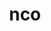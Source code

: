 ---
title: "nco"
layout: cache
categories: [package, develop]
meta: {"versions": ["5.1.9", "5.2.4"], "compilers": ["cce@=15.0.1", "gcc@=10.3.0", "gcc@=11.4.0", "gcc@=9.4.0", "oneapi@=2024.0.0"], "oss": ["rhel8", "sle_hpc15", "ubuntu20.04", "ubuntu22.04"], "platforms": ["linux"], "targets": ["neoverse_v1", "neoverse_v2", "ppc64le", "x86_64_v3", "x86_64_v4", "zen4"], "stacks": ["e4s", "e4s-cray-rhel", "e4s-cray-sles", "e4s-neoverse-v2", "e4s-neoverse_v1", "e4s-oneapi", "e4s-power", "root"], "num_specs": 40, "num_specs_by_stack": {"root": 40, "e4s-cray-rhel": 4, "e4s-power": 7, "e4s-cray-sles": 4, "e4s-neoverse_v1": 6, "e4s-neoverse-v2": 7, "e4s": 6, "e4s-oneapi": 6}}
spec_details: [{"hash": "flqzuo5bq2sa2pbz4j56vtu2gwhbawsx", "compiler": "cce@=15.0.1", "versions": ["5.1.9"], "os": "rhel8", "platform": "linux", "target": "zen4", "variants": ["build_system=autotools", "~doc"], "stacks": ["root", "e4s-cray-rhel"], "size": "-", "tarball": "https://binaries.spack.io/develop/build_cache/linux-rhel8-zen4/cce-15.0.1/nco-5.1.9/linux-rhel8-zen4-cce-15.0.1-nco-5.1.9-flqzuo5bq2sa2pbz4j56vtu2gwhbawsx.spack"}, {"hash": "wqboinzfgxxpf67oqkxcj5islauzw5zz", "compiler": "cce@=15.0.1", "versions": ["5.1.9"], "os": "rhel8", "platform": "linux", "target": "zen4", "variants": ["build_system=autotools", "~doc"], "stacks": ["root", "e4s-cray-rhel"], "size": "-", "tarball": "https://binaries.spack.io/develop/build_cache/linux-rhel8-zen4/cce-15.0.1/nco-5.1.9/linux-rhel8-zen4-cce-15.0.1-nco-5.1.9-wqboinzfgxxpf67oqkxcj5islauzw5zz.spack"}, {"hash": "5a7r3prdq5bq5zu6lqh6icpm2x4qpltt", "compiler": "cce@=15.0.1", "versions": ["5.1.9"], "os": "rhel8", "platform": "linux", "target": "zen4", "variants": ["build_system=autotools", "~doc"], "stacks": ["root", "e4s-cray-rhel"], "size": "-", "tarball": "https://binaries.spack.io/develop/build_cache/linux-rhel8-zen4/cce-15.0.1/nco-5.1.9/linux-rhel8-zen4-cce-15.0.1-nco-5.1.9-5a7r3prdq5bq5zu6lqh6icpm2x4qpltt.spack"}, {"hash": "yuri6bzqau6xdmgrqt6h433j5jjgdkwi", "compiler": "cce@=15.0.1", "versions": ["5.2.4"], "os": "rhel8", "platform": "linux", "target": "zen4", "variants": ["build_system=autotools", "~doc"], "stacks": ["root", "e4s-cray-rhel"], "size": "-", "tarball": "https://binaries.spack.io/develop/build_cache/linux-rhel8-zen4/cce-15.0.1/nco-5.2.4/linux-rhel8-zen4-cce-15.0.1-nco-5.2.4-yuri6bzqau6xdmgrqt6h433j5jjgdkwi.spack"}, {"hash": "o6w5ktbwfo6o3y3x6hl6jxcguu5hikap", "compiler": "gcc@=9.4.0", "versions": ["5.1.9"], "os": "ubuntu20.04", "platform": "linux", "target": "ppc64le", "variants": ["build_system=autotools", "~doc"], "stacks": ["root", "e4s-power"], "size": "-", "tarball": "https://binaries.spack.io/develop/build_cache/linux-ubuntu20.04-ppc64le/gcc-9.4.0/nco-5.1.9/linux-ubuntu20.04-ppc64le-gcc-9.4.0-nco-5.1.9-o6w5ktbwfo6o3y3x6hl6jxcguu5hikap.spack"}, {"hash": "526kypzitxuu7ljm3rp6o2t22tk3ojgd", "compiler": "gcc@=10.3.0", "versions": ["5.1.9"], "os": "sle_hpc15", "platform": "linux", "target": "x86_64_v4", "variants": ["build_system=autotools", "~doc"], "stacks": ["root", "e4s-cray-sles"], "size": "-", "tarball": "https://binaries.spack.io/develop/build_cache/linux-sle_hpc15-x86_64_v4/gcc-10.3.0/nco-5.1.9/linux-sle_hpc15-x86_64_v4-gcc-10.3.0-nco-5.1.9-526kypzitxuu7ljm3rp6o2t22tk3ojgd.spack"}, {"hash": "mowkcovvwhcxcqbzltfxvnblncc5vh2r", "compiler": "gcc@=10.3.0", "versions": ["5.1.9"], "os": "sle_hpc15", "platform": "linux", "target": "x86_64_v4", "variants": ["build_system=autotools", "~doc"], "stacks": ["root", "e4s-cray-sles"], "size": "-", "tarball": "https://binaries.spack.io/develop/build_cache/linux-sle_hpc15-x86_64_v4/gcc-10.3.0/nco-5.1.9/linux-sle_hpc15-x86_64_v4-gcc-10.3.0-nco-5.1.9-mowkcovvwhcxcqbzltfxvnblncc5vh2r.spack"}, {"hash": "lzk2tb7tucmckwl365o2dzv4mhsonzf7", "compiler": "gcc@=10.3.0", "versions": ["5.1.9"], "os": "sle_hpc15", "platform": "linux", "target": "x86_64_v4", "variants": ["build_system=autotools", "~doc"], "stacks": ["root", "e4s-cray-sles"], "size": "-", "tarball": "https://binaries.spack.io/develop/build_cache/linux-sle_hpc15-x86_64_v4/gcc-10.3.0/nco-5.1.9/linux-sle_hpc15-x86_64_v4-gcc-10.3.0-nco-5.1.9-lzk2tb7tucmckwl365o2dzv4mhsonzf7.spack"}, {"hash": "p55grywa7quwv4jsuv4d4n6lwtb7pps7", "compiler": "gcc@=10.3.0", "versions": ["5.2.4"], "os": "sle_hpc15", "platform": "linux", "target": "x86_64_v4", "variants": ["build_system=autotools", "~doc"], "stacks": ["root", "e4s-cray-sles"], "size": "-", "tarball": "https://binaries.spack.io/develop/build_cache/linux-sle_hpc15-x86_64_v4/gcc-10.3.0/nco-5.2.4/linux-sle_hpc15-x86_64_v4-gcc-10.3.0-nco-5.2.4-p55grywa7quwv4jsuv4d4n6lwtb7pps7.spack"}, {"hash": "jvytgjpmdsatpmvgkv5mcg6vesrfylob", "compiler": "gcc@=9.4.0", "versions": ["5.2.4"], "os": "ubuntu20.04", "platform": "linux", "target": "ppc64le", "variants": ["build_system=autotools", "~doc"], "stacks": ["root", "e4s-power"], "size": "-", "tarball": "https://binaries.spack.io/develop/build_cache/linux-ubuntu20.04-ppc64le/gcc-9.4.0/nco-5.2.4/linux-ubuntu20.04-ppc64le-gcc-9.4.0-nco-5.2.4-jvytgjpmdsatpmvgkv5mcg6vesrfylob.spack"}, {"hash": "ggomtcxjd4recqgwg2dpyljpj32zb3nn", "compiler": "gcc@=9.4.0", "versions": ["5.1.9"], "os": "ubuntu20.04", "platform": "linux", "target": "ppc64le", "variants": ["build_system=autotools", "~doc"], "stacks": ["root", "e4s-power"], "size": "-", "tarball": "https://binaries.spack.io/develop/build_cache/linux-ubuntu20.04-ppc64le/gcc-9.4.0/nco-5.1.9/linux-ubuntu20.04-ppc64le-gcc-9.4.0-nco-5.1.9-ggomtcxjd4recqgwg2dpyljpj32zb3nn.spack"}, {"hash": "wkmcbsde5rcll3lirqpkzjjvzocfgpxh", "compiler": "gcc@=9.4.0", "versions": ["5.1.9"], "os": "ubuntu20.04", "platform": "linux", "target": "ppc64le", "variants": ["build_system=autotools", "~doc"], "stacks": ["root", "e4s-power"], "size": "-", "tarball": "https://binaries.spack.io/develop/build_cache/linux-ubuntu20.04-ppc64le/gcc-9.4.0/nco-5.1.9/linux-ubuntu20.04-ppc64le-gcc-9.4.0-nco-5.1.9-wkmcbsde5rcll3lirqpkzjjvzocfgpxh.spack"}, {"hash": "n6jzxptvvjmnoapm4a32jr34e7lelp7z", "compiler": "gcc@=9.4.0", "versions": ["5.1.9"], "os": "ubuntu20.04", "platform": "linux", "target": "ppc64le", "variants": ["build_system=autotools", "~doc"], "stacks": ["root", "e4s-power"], "size": "-", "tarball": "https://binaries.spack.io/develop/build_cache/linux-ubuntu20.04-ppc64le/gcc-9.4.0/nco-5.1.9/linux-ubuntu20.04-ppc64le-gcc-9.4.0-nco-5.1.9-n6jzxptvvjmnoapm4a32jr34e7lelp7z.spack"}, {"hash": "hq6oc6oquemg7ls6x3azudysipe374zb", "compiler": "gcc@=9.4.0", "versions": ["5.1.9"], "os": "ubuntu20.04", "platform": "linux", "target": "ppc64le", "variants": ["build_system=autotools", "~doc"], "stacks": ["root", "e4s-power"], "size": "-", "tarball": "https://binaries.spack.io/develop/build_cache/linux-ubuntu20.04-ppc64le/gcc-9.4.0/nco-5.1.9/linux-ubuntu20.04-ppc64le-gcc-9.4.0-nco-5.1.9-hq6oc6oquemg7ls6x3azudysipe374zb.spack"}, {"hash": "mxyqhy37otshsiar5d25ko4w4c63isks", "compiler": "gcc@=9.4.0", "versions": ["5.2.4"], "os": "ubuntu20.04", "platform": "linux", "target": "ppc64le", "variants": ["build_system=autotools", "~doc"], "stacks": ["root", "e4s-power"], "size": "-", "tarball": "https://binaries.spack.io/develop/build_cache/linux-ubuntu20.04-ppc64le/gcc-9.4.0/nco-5.2.4/linux-ubuntu20.04-ppc64le-gcc-9.4.0-nco-5.2.4-mxyqhy37otshsiar5d25ko4w4c63isks.spack"}, {"hash": "jzcgzue7bg2ecdukaiykevvjbnxc6jxz", "compiler": "gcc@=11.4.0", "versions": ["5.1.9"], "os": "ubuntu22.04", "platform": "linux", "target": "neoverse_v1", "variants": ["build_system=autotools", "~doc"], "stacks": ["root", "e4s-neoverse_v1"], "size": "-", "tarball": "https://binaries.spack.io/develop/build_cache/linux-ubuntu22.04-neoverse_v1/gcc-11.4.0/nco-5.1.9/linux-ubuntu22.04-neoverse_v1-gcc-11.4.0-nco-5.1.9-jzcgzue7bg2ecdukaiykevvjbnxc6jxz.spack"}, {"hash": "lmcv2l57oscagwyjc3qc6lyvfgpjov6a", "compiler": "gcc@=11.4.0", "versions": ["5.1.9"], "os": "ubuntu22.04", "platform": "linux", "target": "neoverse_v1", "variants": ["build_system=autotools", "~doc"], "stacks": ["root", "e4s-neoverse_v1"], "size": "-", "tarball": "https://binaries.spack.io/develop/build_cache/linux-ubuntu22.04-neoverse_v1/gcc-11.4.0/nco-5.1.9/linux-ubuntu22.04-neoverse_v1-gcc-11.4.0-nco-5.1.9-lmcv2l57oscagwyjc3qc6lyvfgpjov6a.spack"}, {"hash": "a75nf4jruyfrzzaz3rpdi6sfl7ycheij", "compiler": "gcc@=11.4.0", "versions": ["5.1.9"], "os": "ubuntu22.04", "platform": "linux", "target": "neoverse_v1", "variants": ["build_system=autotools", "~doc"], "stacks": ["root", "e4s-neoverse_v1"], "size": "-", "tarball": "https://binaries.spack.io/develop/build_cache/linux-ubuntu22.04-neoverse_v1/gcc-11.4.0/nco-5.1.9/linux-ubuntu22.04-neoverse_v1-gcc-11.4.0-nco-5.1.9-a75nf4jruyfrzzaz3rpdi6sfl7ycheij.spack"}, {"hash": "rorjiobxq2cdepgvcvebnyf3pfd4o7wa", "compiler": "gcc@=11.4.0", "versions": ["5.2.4"], "os": "ubuntu22.04", "platform": "linux", "target": "neoverse_v1", "variants": ["build_system=autotools", "~doc"], "stacks": ["root", "e4s-neoverse_v1"], "size": "-", "tarball": "https://binaries.spack.io/develop/build_cache/linux-ubuntu22.04-neoverse_v1/gcc-11.4.0/nco-5.2.4/linux-ubuntu22.04-neoverse_v1-gcc-11.4.0-nco-5.2.4-rorjiobxq2cdepgvcvebnyf3pfd4o7wa.spack"}, {"hash": "x3clcxlnghr6n5a42vpzf67hlcyp3xuk", "compiler": "gcc@=11.4.0", "versions": ["5.2.4"], "os": "ubuntu22.04", "platform": "linux", "target": "neoverse_v1", "variants": ["build_system=autotools", "~doc"], "stacks": ["root", "e4s-neoverse_v1"], "size": "-", "tarball": "https://binaries.spack.io/develop/build_cache/linux-ubuntu22.04-neoverse_v1/gcc-11.4.0/nco-5.2.4/linux-ubuntu22.04-neoverse_v1-gcc-11.4.0-nco-5.2.4-x3clcxlnghr6n5a42vpzf67hlcyp3xuk.spack"}, {"hash": "x2tf62l2fnkwdbyzx7rx366xoyfs67nf", "compiler": "gcc@=11.4.0", "versions": ["5.1.9"], "os": "ubuntu22.04", "platform": "linux", "target": "neoverse_v1", "variants": ["build_system=autotools", "~doc"], "stacks": ["root", "e4s-neoverse_v1"], "size": "-", "tarball": "https://binaries.spack.io/develop/build_cache/linux-ubuntu22.04-neoverse_v1/gcc-11.4.0/nco-5.1.9/linux-ubuntu22.04-neoverse_v1-gcc-11.4.0-nco-5.1.9-x2tf62l2fnkwdbyzx7rx366xoyfs67nf.spack"}, {"hash": "stcujw2xutldqyuhgpuzozezqe6oq5u2", "compiler": "gcc@=11.4.0", "versions": ["5.1.9"], "os": "ubuntu22.04", "platform": "linux", "target": "neoverse_v2", "variants": ["build_system=autotools", "~doc"], "stacks": ["root", "e4s-neoverse-v2"], "size": "-", "tarball": "https://binaries.spack.io/develop/build_cache/linux-ubuntu22.04-neoverse_v2/gcc-11.4.0/nco-5.1.9/linux-ubuntu22.04-neoverse_v2-gcc-11.4.0-nco-5.1.9-stcujw2xutldqyuhgpuzozezqe6oq5u2.spack"}, {"hash": "lglwwb6ug5hwjxoiwdmyz4t54dllzyzk", "compiler": "gcc@=11.4.0", "versions": ["5.1.9"], "os": "ubuntu22.04", "platform": "linux", "target": "neoverse_v2", "variants": ["build_system=autotools", "~doc"], "stacks": ["root", "e4s-neoverse-v2"], "size": "-", "tarball": "https://binaries.spack.io/develop/build_cache/linux-ubuntu22.04-neoverse_v2/gcc-11.4.0/nco-5.1.9/linux-ubuntu22.04-neoverse_v2-gcc-11.4.0-nco-5.1.9-lglwwb6ug5hwjxoiwdmyz4t54dllzyzk.spack"}, {"hash": "uxctdh54vr5af3eifttscd2lhhzwidzf", "compiler": "gcc@=11.4.0", "versions": ["5.1.9"], "os": "ubuntu22.04", "platform": "linux", "target": "neoverse_v2", "variants": ["build_system=autotools", "~doc"], "stacks": ["root", "e4s-neoverse-v2"], "size": "-", "tarball": "https://binaries.spack.io/develop/build_cache/linux-ubuntu22.04-neoverse_v2/gcc-11.4.0/nco-5.1.9/linux-ubuntu22.04-neoverse_v2-gcc-11.4.0-nco-5.1.9-uxctdh54vr5af3eifttscd2lhhzwidzf.spack"}, {"hash": "xvlqosmuhmebknqajhsq6h3yedrexlcq", "compiler": "gcc@=11.4.0", "versions": ["5.1.9"], "os": "ubuntu22.04", "platform": "linux", "target": "neoverse_v2", "variants": ["build_system=autotools", "~doc"], "stacks": ["root", "e4s-neoverse-v2"], "size": "-", "tarball": "https://binaries.spack.io/develop/build_cache/linux-ubuntu22.04-neoverse_v2/gcc-11.4.0/nco-5.1.9/linux-ubuntu22.04-neoverse_v2-gcc-11.4.0-nco-5.1.9-xvlqosmuhmebknqajhsq6h3yedrexlcq.spack"}, {"hash": "akjmbzmh3ahtp5oqbzn64joakdvrzlhe", "compiler": "gcc@=11.4.0", "versions": ["5.1.9"], "os": "ubuntu22.04", "platform": "linux", "target": "neoverse_v2", "variants": ["build_system=autotools", "~doc"], "stacks": ["root", "e4s-neoverse-v2"], "size": "-", "tarball": "https://binaries.spack.io/develop/build_cache/linux-ubuntu22.04-neoverse_v2/gcc-11.4.0/nco-5.1.9/linux-ubuntu22.04-neoverse_v2-gcc-11.4.0-nco-5.1.9-akjmbzmh3ahtp5oqbzn64joakdvrzlhe.spack"}, {"hash": "uapbqi6cn7dj2pvepai46r2jzosxuymr", "compiler": "gcc@=11.4.0", "versions": ["5.2.4"], "os": "ubuntu22.04", "platform": "linux", "target": "neoverse_v2", "variants": ["build_system=autotools", "~doc"], "stacks": ["root", "e4s-neoverse-v2"], "size": "-", "tarball": "https://binaries.spack.io/develop/build_cache/linux-ubuntu22.04-neoverse_v2/gcc-11.4.0/nco-5.2.4/linux-ubuntu22.04-neoverse_v2-gcc-11.4.0-nco-5.2.4-uapbqi6cn7dj2pvepai46r2jzosxuymr.spack"}, {"hash": "yegxby6r2yzmh5jg42ygsqz3c65slcw4", "compiler": "gcc@=11.4.0", "versions": ["5.2.4"], "os": "ubuntu22.04", "platform": "linux", "target": "neoverse_v2", "variants": ["build_system=autotools", "~doc"], "stacks": ["root", "e4s-neoverse-v2"], "size": "-", "tarball": "https://binaries.spack.io/develop/build_cache/linux-ubuntu22.04-neoverse_v2/gcc-11.4.0/nco-5.2.4/linux-ubuntu22.04-neoverse_v2-gcc-11.4.0-nco-5.2.4-yegxby6r2yzmh5jg42ygsqz3c65slcw4.spack"}, {"hash": "drx2hqmwq2hx623nxcdjla23h4hujw6x", "compiler": "gcc@=11.4.0", "versions": ["5.1.9"], "os": "ubuntu22.04", "platform": "linux", "target": "x86_64_v3", "variants": ["build_system=autotools", "~doc"], "stacks": ["root", "e4s"], "size": "-", "tarball": "https://binaries.spack.io/develop/build_cache/linux-ubuntu22.04-x86_64_v3/gcc-11.4.0/nco-5.1.9/linux-ubuntu22.04-x86_64_v3-gcc-11.4.0-nco-5.1.9-drx2hqmwq2hx623nxcdjla23h4hujw6x.spack"}, {"hash": "vtlawtgt2xq5cv6n5zwgt3ca72lk6tpd", "compiler": "gcc@=11.4.0", "versions": ["5.1.9"], "os": "ubuntu22.04", "platform": "linux", "target": "x86_64_v3", "variants": ["build_system=autotools", "~doc"], "stacks": ["root", "e4s"], "size": "-", "tarball": "https://binaries.spack.io/develop/build_cache/linux-ubuntu22.04-x86_64_v3/gcc-11.4.0/nco-5.1.9/linux-ubuntu22.04-x86_64_v3-gcc-11.4.0-nco-5.1.9-vtlawtgt2xq5cv6n5zwgt3ca72lk6tpd.spack"}, {"hash": "bafj755ls4swpbsqm7bc6qemdyl5odut", "compiler": "gcc@=11.4.0", "versions": ["5.1.9"], "os": "ubuntu22.04", "platform": "linux", "target": "x86_64_v3", "variants": ["build_system=autotools", "~doc"], "stacks": ["root", "e4s"], "size": "-", "tarball": "https://binaries.spack.io/develop/build_cache/linux-ubuntu22.04-x86_64_v3/gcc-11.4.0/nco-5.1.9/linux-ubuntu22.04-x86_64_v3-gcc-11.4.0-nco-5.1.9-bafj755ls4swpbsqm7bc6qemdyl5odut.spack"}, {"hash": "wujfqosh4t4n74pelwdzuscurng6zymf", "compiler": "gcc@=11.4.0", "versions": ["5.1.9"], "os": "ubuntu22.04", "platform": "linux", "target": "x86_64_v3", "variants": ["build_system=autotools", "~doc"], "stacks": ["root", "e4s"], "size": "-", "tarball": "https://binaries.spack.io/develop/build_cache/linux-ubuntu22.04-x86_64_v3/gcc-11.4.0/nco-5.1.9/linux-ubuntu22.04-x86_64_v3-gcc-11.4.0-nco-5.1.9-wujfqosh4t4n74pelwdzuscurng6zymf.spack"}, {"hash": "s5c23d73fn4ujqfpye46or3xteejnuor", "compiler": "gcc@=11.4.0", "versions": ["5.2.4"], "os": "ubuntu22.04", "platform": "linux", "target": "x86_64_v3", "variants": ["build_system=autotools", "~doc"], "stacks": ["root", "e4s"], "size": "-", "tarball": "https://binaries.spack.io/develop/build_cache/linux-ubuntu22.04-x86_64_v3/gcc-11.4.0/nco-5.2.4/linux-ubuntu22.04-x86_64_v3-gcc-11.4.0-nco-5.2.4-s5c23d73fn4ujqfpye46or3xteejnuor.spack"}, {"hash": "zdqjyoc2db2xqfnxgmye36q7m64etztj", "compiler": "gcc@=11.4.0", "versions": ["5.2.4"], "os": "ubuntu22.04", "platform": "linux", "target": "x86_64_v3", "variants": ["build_system=autotools", "~doc"], "stacks": ["root", "e4s"], "size": "-", "tarball": "https://binaries.spack.io/develop/build_cache/linux-ubuntu22.04-x86_64_v3/gcc-11.4.0/nco-5.2.4/linux-ubuntu22.04-x86_64_v3-gcc-11.4.0-nco-5.2.4-zdqjyoc2db2xqfnxgmye36q7m64etztj.spack"}, {"hash": "drgchd5klr777eq7micist5eb5fbvdxh", "compiler": "oneapi@=2024.0.0", "versions": ["5.2.4"], "os": "ubuntu22.04", "platform": "linux", "target": "x86_64_v3", "variants": ["build_system=autotools", "~doc"], "stacks": ["root", "e4s-oneapi"], "size": "-", "tarball": "https://binaries.spack.io/develop/build_cache/linux-ubuntu22.04-x86_64_v3/oneapi-2024.0.0/nco-5.2.4/linux-ubuntu22.04-x86_64_v3-oneapi-2024.0.0-nco-5.2.4-drgchd5klr777eq7micist5eb5fbvdxh.spack"}, {"hash": "rf53te7mrobvb36bujc6ikyypolryfoz", "compiler": "oneapi@=2024.0.0", "versions": ["5.1.9"], "os": "ubuntu22.04", "platform": "linux", "target": "x86_64_v3", "variants": ["build_system=autotools", "~doc"], "stacks": ["root", "e4s-oneapi"], "size": "-", "tarball": "https://binaries.spack.io/develop/build_cache/linux-ubuntu22.04-x86_64_v3/oneapi-2024.0.0/nco-5.1.9/linux-ubuntu22.04-x86_64_v3-oneapi-2024.0.0-nco-5.1.9-rf53te7mrobvb36bujc6ikyypolryfoz.spack"}, {"hash": "gfpwehcgdkqxsbrxonasmmlj2kmcbq4v", "compiler": "oneapi@=2024.0.0", "versions": ["5.1.9"], "os": "ubuntu22.04", "platform": "linux", "target": "x86_64_v3", "variants": ["build_system=autotools", "~doc"], "stacks": ["root", "e4s-oneapi"], "size": "-", "tarball": "https://binaries.spack.io/develop/build_cache/linux-ubuntu22.04-x86_64_v3/oneapi-2024.0.0/nco-5.1.9/linux-ubuntu22.04-x86_64_v3-oneapi-2024.0.0-nco-5.1.9-gfpwehcgdkqxsbrxonasmmlj2kmcbq4v.spack"}, {"hash": "fhogpjozk4nvkplm45hy54nz2obr6a6l", "compiler": "oneapi@=2024.0.0", "versions": ["5.1.9"], "os": "ubuntu22.04", "platform": "linux", "target": "x86_64_v3", "variants": ["build_system=autotools", "~doc"], "stacks": ["root", "e4s-oneapi"], "size": "-", "tarball": "https://binaries.spack.io/develop/build_cache/linux-ubuntu22.04-x86_64_v3/oneapi-2024.0.0/nco-5.1.9/linux-ubuntu22.04-x86_64_v3-oneapi-2024.0.0-nco-5.1.9-fhogpjozk4nvkplm45hy54nz2obr6a6l.spack"}, {"hash": "tmuvrtjcao32juwvz7dnvzjoumhsq3wa", "compiler": "oneapi@=2024.0.0", "versions": ["5.1.9"], "os": "ubuntu22.04", "platform": "linux", "target": "x86_64_v3", "variants": ["build_system=autotools", "~doc"], "stacks": ["root", "e4s-oneapi"], "size": "-", "tarball": "https://binaries.spack.io/develop/build_cache/linux-ubuntu22.04-x86_64_v3/oneapi-2024.0.0/nco-5.1.9/linux-ubuntu22.04-x86_64_v3-oneapi-2024.0.0-nco-5.1.9-tmuvrtjcao32juwvz7dnvzjoumhsq3wa.spack"}, {"hash": "nzqr52ckmszna7jc4dntbvfghwtyi56z", "compiler": "oneapi@=2024.0.0", "versions": ["5.2.4"], "os": "ubuntu22.04", "platform": "linux", "target": "x86_64_v3", "variants": ["build_system=autotools", "~doc"], "stacks": ["root", "e4s-oneapi"], "size": "-", "tarball": "https://binaries.spack.io/develop/build_cache/linux-ubuntu22.04-x86_64_v3/oneapi-2024.0.0/nco-5.2.4/linux-ubuntu22.04-x86_64_v3-oneapi-2024.0.0-nco-5.2.4-nzqr52ckmszna7jc4dntbvfghwtyi56z.spack"}]
---